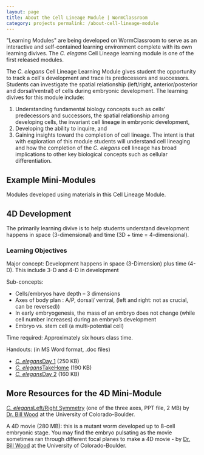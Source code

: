 ```yaml
---
layout: page
title: About the Cell Lineage Module | WormClassroom
category: projects permalink: /about-cell-lineage-module
---
```

"Learning Modules" are being developed on WormClassroom to serve as an
interactive and self-contained learning environment complete with its
own learning divives. The *C. elegans* Cell Lineage learning module is
one of the first released modules.

The *C. elegans* Cell Lineage Learning Module gives student the
opportunity to track a cell's development and trace its predecessors and
successors. Students can investigate the spatial relationship
(left/right, anterior/posterior and dorsal/ventral) of cells during
embryonic development. The learning divives for this module include:

1.  Understanding fundamental biology concepts such as cells’
    predecessors and successors, the spatial relationship among
    developing cells, the invariant cell lineage in embryonic
    development,
2.  Developing the ability to inquire, and
3.  Gaining insights toward the completion of cell lineage. The intent
    is that with exploration of this module students will understand
    cell lineaging and how the completion of the *C. elegans* cell
    lineage has broad implications to other key biological concepts such
    as cellular differentiation.

Example Mini-Modules
--------------------

Modules developed using materials in this Cell Lineage Module.

4D Development
--------------

The primarily learning divive is to help students understand development
happens in space (3-dimensional) and time (3D + time = 4-dimensional).

### Learning Objectives

Major concept: Development happens in space (3-Dimension) plus time
(4-D). This include 3-D and 4-D in development 

Sub-concepts: 

-   Cells/embryos have depth – 3 dimensions
-   Axes of body plan : A/P, dorsal/ ventral, (left and right: not as
    crucial, can be reversed)) 
-   In early embryogenesis, the mass of an embryo does not change (while
    cell number increases) during an embryo’s development 
-   Embryo vs. stem cell (a multi-potential cell)

Time required: Approximately six hours class time. 

Handouts: (in MS Word format, .doc files) 

-   *[C. elegans](files/worm/CellLineage-Day1.doc)*[Day
    1](files/worm/CellLineage-Day1.doc) (250 KB) 
-   *[C.
    elegans](files/worm/CellLineage-TakeHome.doc)*[TakeHome](files/worm/CellLineage-TakeHome.doc)
    (190 KB) 
-   *[C. elegans](files/worm/CellLineage-Day2.doc)*[Day
    2](files/worm/CellLineage-Day2.doc) (160 KB)

More Resources for the 4D Mini-Module
-------------------------------------

*[C. elegans](files/worm/BillWood-LeftRightSymmetry.ppt)*[Left/Right
Symmetry](files/worm/BillWood-LeftRightSymmetry.ppt) (one of the three
axes, PPT file, 2 MB) by [Dr. Bill
Wood](http://mcdb.colorado.edu/mcdb/wood) at the University of
Colorado-Boulder. 

A 4D movie (280 MB): this is a mutant worm developed up to 8-cell
embryonic stage. You may find the embryo pulsating as the movie
sometimes ran through different focal planes to make a 4D movie - by
[Dr. Bill Wood](http://mcdb.colorado.edu/mcdb/wood) at the University of
Colorado-Boulder.

